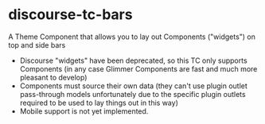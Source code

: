 # discourse-tc-bars
A Theme Component that allows you to lay out Components ("widgets") on top and side bars

* Discourse "widgets" have been deprecated, so this TC only supports Components (in any case Glimmer Components are fast and much more pleasant to develop)
* Components must source their own data (they can't use plugin outlet pass-through models unfortunately due to the specific plugin outlets required to be used to lay things out in this way)
* Mobile support is not yet implemented.
